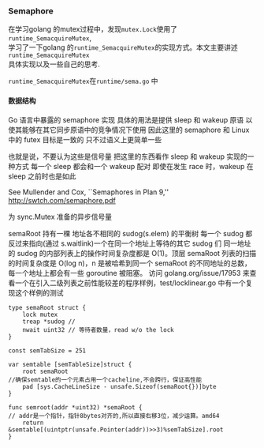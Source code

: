 ### Semaphore
在学习golang 的mutex过程中，发现`mutex.Lock`使用了`runtime_SemacquireMutex`,  
学习了一下golang 的`runtime_SemacquireMutex`的实现方式。本文主要讲述`runtime_SemacquireMutex`  
具体实现以及一些自己的思考.  

`runtime_SemacquireMutex`在`runtime/sema.go` 中  
#### 数据结构
 Go 语言中暴露的 semaphore 实现
 具体的用法是提供 sleep 和 wakeup 原语
 以使其能够在其它同步原语中的竞争情况下使用
 因此这里的 semaphore 和 Linux 中的 futex 目标是一致的
 只不过语义上更简单一些

 也就是说，不要认为这些是信号量
 把这里的东西看作 sleep 和 wakeup 实现的一种方式
 每一个 sleep 都会和一个 wakeup 配对
 即使在发生 race 时，wakeup 在 sleep 之前时也是如此

 See Mullender and Cox, ``Semaphores in Plan 9,''
 http://swtch.com/semaphore.pdf

 为 sync.Mutex 准备的异步信号量

 semaRoot 持有一棵 地址各不相同的 sudog(s.elem) 的平衡树
 每一个 sudog 都反过来指向(通过 s.waitlink)一个在同一个地址上等待的其它 sudog 们
 同一地址的 sudog 的内部列表上的操作时间复杂度都是 O(1)。顶层 semaRoot 列表的扫描
 的时间复杂度是 O(log n)，n 是被哈希到同一个 semaRoot 的不同地址的总数，每一个地址上都会有一些 goroutine 被阻塞。
 访问 golang.org/issue/17953 来查看一个在引入二级列表之前性能较差的程序样例，test/locklinear.go
 中有一个复现这个样例的测试

```
type semaRoot struct {
    lock mutex
    treap *sudog //
    nwait uint32 // 等待者数量，read w/o the lock
}

const semTabSize = 251

var semtable [semTableSize]struct {
    root semaRoot
//确保semtable的一个元素占用一个cacheline,不会跨行，保证高性能
    pad [sys.CacheLineSize - unsafe.Sizeof(semaRoot{})]byte
}

func semroot(addr *uint32) *semaRoot {
// addr是一个指针，指针8bytes对齐的,所以直接右移3位，减少运算。amd64
    return &semtable[(uintptr(unsafe.Pointer(addr))>>3)%semTabSize].root
}
```
